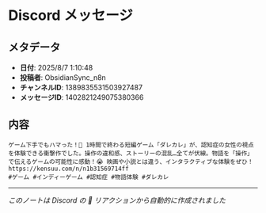 # Discord メッセージ

## メタデータ
- **日付**: 2025/8/7 1:10:48
- **投稿者**: ObsidianSync_n8n
- **チャンネルID**: 1389835531503927487
- **メッセージID**: 1402821249075380366

## 内容

```
ゲーム下手でもハマった！🥺 1時間で終わる短編ゲーム「ダレカレ」が、認知症の女性の視点を体験できる衝撃作でした。操作の違和感、ストーリーの混乱…全てが伏線。物語を「操作」で伝えるゲームの可能性に感動！😭 映画や小説とは違う、インタラクティブな体験をぜひ！
https://kensuu.com/n/n1b31569714ff
#ゲーム #インディーゲーム #認知症 #物語体験 #ダレカレ

```

---
*このノートは Discord の 📝 リアクションから自動的に作成されました*
